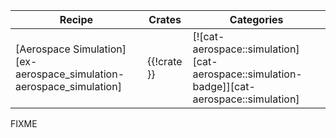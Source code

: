 | Recipe | Crates | Categories |
|---|---|---|
| [Aerospace Simulation][ex-aerospace_simulation-aerospace_simulation] | {{!crate }} | [![cat-aerospace::simulation][cat-aerospace::simulation-badge]][cat-aerospace::simulation] |

<div class="hidden">
FIXME
</div>
